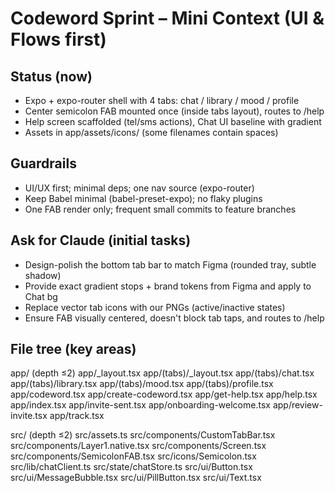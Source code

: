 # Codeword Sprint – Mini Context (UI & Flows first)

## Status (now)

- Expo + expo-router shell with 4 tabs: chat / library / mood / profile
- Center semicolon FAB mounted once (inside tabs layout), routes to /help
- Help screen scaffolded (tel/sms actions), Chat UI baseline with gradient
- Assets in app/assets/icons/ (some filenames contain spaces)

## Guardrails

- UI/UX first; minimal deps; one nav source (expo-router)
- Keep Babel minimal (babel-preset-expo); no flaky plugins
- One FAB render only; frequent small commits to feature branches

## Ask for Claude (initial tasks)

- Design-polish the bottom tab bar to match Figma (rounded tray, subtle shadow)
- Provide exact gradient stops + brand tokens from Figma and apply to Chat bg
- Replace vector tab icons with our PNGs (active/inactive states)
- Ensure FAB visually centered, doesn't block tab taps, and routes to /help

## File tree (key areas)

app/ (depth ≤2)
app/\_layout.tsx
app/(tabs)/\_layout.tsx
app/(tabs)/chat.tsx
app/(tabs)/library.tsx
app/(tabs)/mood.tsx
app/(tabs)/profile.tsx
app/codeword.tsx
app/create-codeword.tsx
app/get-help.tsx
app/help.tsx
app/index.tsx
app/invite-sent.tsx
app/onboarding-welcome.tsx
app/review-invite.tsx
app/track.tsx

src/ (depth ≤2)
src/assets.ts
src/components/CustomTabBar.tsx
src/components/Layer1.native.tsx
src/components/Screen.tsx
src/components/SemicolonFAB.tsx
src/icons/Semicolon.tsx
src/lib/chatClient.ts
src/state/chatStore.ts
src/ui/Button.tsx
src/ui/MessageBubble.tsx
src/ui/PillButton.tsx
src/ui/Text.tsx
